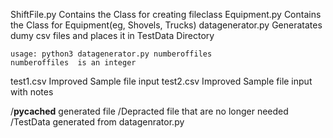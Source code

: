 ShiftFile.py
    Contains the Class for creating fileclass 
Equipment.py
    Contains the Class for Equipment(eg, Shovels, Trucks)
datagenerator.py
    Generatates dumy csv files and places it in TestData Directory

    usage: python3 datagenerator.py numberoffiles
    numberoffiles  is an integer

test1.csv
    Improved Sample file input
test2.csv
    Improved Sample file input with notes

/__pycached__
    generated file
/Depracted
    file that are no longer needed
/TestData
    generated from datagenrator.py
    

